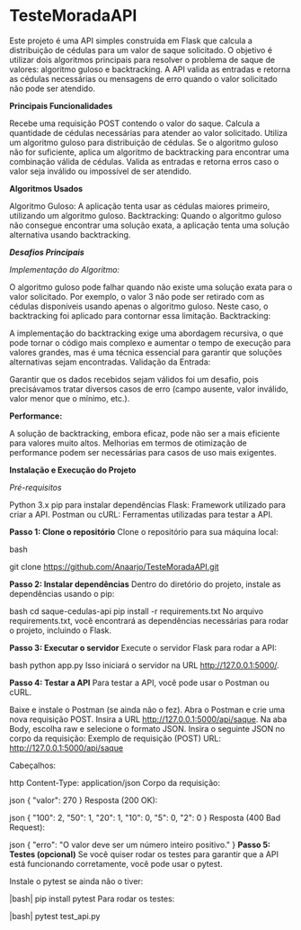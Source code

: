 # TesteMoradaAPI
Este projeto é uma API simples construída em Flask que calcula a distribuição de cédulas para um valor de saque solicitado.
O objetivo é utilizar dois algoritmos principais para resolver o problema de saque de valores: algoritmo guloso e backtracking. 
A API valida as entradas e retorna as cédulas necessárias ou mensagens de erro quando o valor solicitado não pode ser atendido.

**Principais Funcionalidades**

Recebe uma requisição POST contendo o valor do saque.
Calcula a quantidade de cédulas necessárias para atender ao valor solicitado.
Utiliza um algoritmo guloso para distribuição de cédulas.
Se o algoritmo guloso não for suficiente, aplica um algoritmo de backtracking para encontrar uma combinação válida de cédulas.
Valida as entradas e retorna erros caso o valor seja inválido ou impossível de ser atendido.

**Algoritmos Usados**

Algoritmo Guloso: A aplicação tenta usar as cédulas maiores primeiro, utilizando um algoritmo guloso.
Backtracking: Quando o algoritmo guloso não consegue encontrar uma solução exata, a aplicação tenta uma solução alternativa usando backtracking.

***Desafios Principais***

*Implementação do Algoritmo:*

O algoritmo guloso pode falhar quando não existe uma solução exata para o valor solicitado. Por exemplo, o valor 3 não pode ser retirado com as cédulas disponíveis usando apenas o algoritmo guloso. Neste caso, o backtracking foi aplicado para contornar essa limitação.
Backtracking:

A implementação do backtracking exige uma abordagem recursiva, o que pode tornar o código mais complexo e aumentar o tempo de execução para valores grandes, mas é uma técnica essencial para garantir que soluções alternativas sejam encontradas.
Validação da Entrada:

Garantir que os dados recebidos sejam válidos foi um desafio, pois precisávamos tratar diversos casos de erro (campo ausente, valor inválido, valor menor que o mínimo, etc.).

**Performance:**

A solução de backtracking, embora eficaz, pode não ser a mais eficiente para valores muito altos. Melhorias em termos de otimização de performance podem ser necessárias para casos de uso mais exigentes.

**Instalação e Execução do Projeto**

*Pré-requisitos*

Python 3.x
pip para instalar dependências
Flask: Framework utilizado para criar a API.
Postman ou cURL: Ferramentas utilizadas para testar a API.

**Passo 1: Clone o repositório**
Clone o repositório para sua máquina local:

bash

git clone https://github.com/Anaarjo/TesteMoradaAPI.git

**Passo 2: Instalar dependências**
Dentro do diretório do projeto, instale as dependências usando o pip:

bash cd saque-cedulas-api
pip install -r requirements.txt
No arquivo requirements.txt, você encontrará as dependências necessárias para rodar o projeto, incluindo o Flask.

**Passo 3: Executar o servidor**
Execute o servidor Flask para rodar a API:

bash python app.py
Isso iniciará o servidor na URL http://127.0.0.1:5000/.

**Passo 4: Testar a API**
Para testar a API, você pode usar o Postman ou cURL.

Baixe e instale o Postman (se ainda não o fez).
Abra o Postman e crie uma nova requisição POST.
Insira a URL http://127.0.0.1:5000/api/saque.
Na aba Body, escolha raw e selecione o formato JSON.
Insira o seguinte JSON no corpo da requisição:
Exemplo de requisição (POST)
URL: http://127.0.0.1:5000/api/saque

Cabeçalhos:

http
Content-Type: application/json
Corpo da requisição:

json
{
  "valor": 270
}
Resposta (200 OK):

json
{
  "100": 2,
  "50": 1,
  "20": 1,
  "10": 0,
  "5": 0,
  "2": 0
}
Resposta (400 Bad Request):

json
{
  "erro": "O valor deve ser um número inteiro positivo."
}
**Passo 5: Testes (opcional)**
Se você quiser rodar os testes para garantir que a API está funcionando corretamente, você pode usar o pytest.

Instale o pytest se ainda não o tiver:

|bash|
pip install pytest
Para rodar os testes:

|bash| pytest test_api.py
